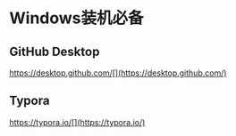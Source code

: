 # Windows装机必备



## GitHub Desktop

https://desktop.github.com/[](https://desktop.github.com/)



## Typora

https://typora.io/[](https://typora.io/)